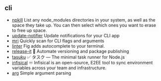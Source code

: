 ## cli

- [npkill](https://github.com/voidcosmos/npkill) List any node_modules directories in your system, as well as the space they take up. You can then select which ones you want to erase to free up space.
- [update-notifier](https://github.com/yeoman/update-notifier) Update notifications for your CLI app
- [mri](https://github.com/lukeed/mri) Quickly scan for CLI flags and arguments
- [linter](https://github.com/withfig/autocomplete) Fig adds autocomplete to your terminal.
- [release-it](https://github.com/release-it/release-it) 🚀 Automate versioning and package publishing
- [tasuku](https://github.com/privatenumber/tasuku) ✅ タスク — The minimal task runner for Node.js
- [infisical](https://github.com/Infisical/infisical) ♾ Infisical is an open-source, E2EE tool to sync environment variables across your team and infrastructure.
- [arg](https://github.com/vercel/arg) Simple argument parsing